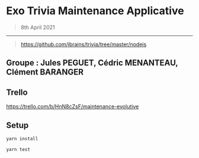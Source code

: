 # Exo Trivia Maintenance Applicative
> 8th April 2021
---

> https://github.com/jbrains/trivia/tree/master/nodejs

## Groupe : Jules PEGUET, Cédric MENANTEAU, Clément BARANGER

## Trello

https://trello.com/b/HnN8cZsF/maintenance-evolutive

## Setup

```bash
yarn install

yarn test
```
